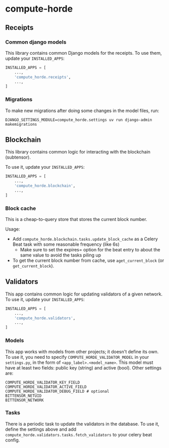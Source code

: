 # compute-horde

## Receipts

### Common django models

This library contains common Django models for the receipts.
To use them, update your `INSTALLED_APPS`:
```python
INSTALLED_APPS = [
    ...,
    'compute_horde.receipts',
    ...,
]
```

### Migrations

To make new migrations after doing some changes in the model files, run:
```shell
DJANGO_SETTINGS_MODULE=compute_horde.settings uv run django-admin makemigrations
```

## Blockchain

This library contains common logic for interacting with the blockchain (subtensor).

To use it, update your `INSTALLED_APPS`:
```python
INSTALLED_APPS = [
    ...,
    'compute_horde.blockchain',
    ...,
]
```

### Block cache

This is a cheap-to-query store that stores the current block number.

Usage:

* Add `compute_horde.blockchain.tasks.update_block_cache` as a Celery Beat task with some reasonable frequency (like 6s)
  * Make sure to set the expires= option for the beat entry to about the same value to avoid the tasks piling up
* To get the current block number from cache, use `aget_current_block` (or `get_current_block`).

## Validators

This app contains common logic for updating validators of a given network.
To use it, update your `INSTALLED_APPS`:
```python
INSTALLED_APPS = [
    ...,
    'compute_horde.validators',
    ...,
]
```

### Models

This app works with models from other projects; it doesn't define its own.
To use it, you need to specify `COMPUTE_HORDE_VALIDATOR_MODEL` in your `settings.py`,
in the form of `<app_label>.<model_name>`. This model must have at least two fields: public key (string) and active (bool).
Other settings are:

```
COMPUTE_HORDE_VALIDATOR_KEY_FIELD
COMPUTE_HORDE_VALIDATOR_ACTIVE_FIELD
COMPUTE_HORDE_VALIDATOR_DEBUG_FIELD # optional
BITTENSOR_NETUID
BITTENSOR_NETWORK
```

### Tasks

There is a periodic task to update the validators in the database. To use it, define the settings above and add
`compute_horde.validators.tasks.fetch_validators` to your celery beat config.

